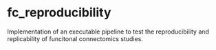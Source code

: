 # fc_reproducibility
Implementation of an executable pipeline to test the reproducibility and replicability of funcitonal connectomics studies.
